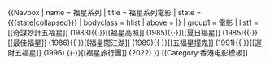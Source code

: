 {{Navbox
| name  = 福星系列
| title = 福星系列電影
| state = {{{state<includeonly>|collapsed</includeonly>}}}
| bodyclass = hlist
| above = 
|}
| group1 = 電影
| list1  = [[奇謀妙計五福星]] (1983){{·}}[[福星高照]] (1985){{·}}[[夏日福星]] (1985){{·}}[[最佳福星]] (1986){{·}}[[福星闖江湖]] (1989){{·}}[[五福星撞鬼]] (1991){{·}}[[運財五福星]] (1996)
{{·}}[[福星旅行團]] (2022)
}}<noinclude>
[[Category:香港电影模板]]</noinclude>